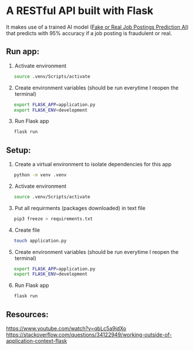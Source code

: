 # A RESTful API built with Flask

It makes use of a trained AI model ([Fake or Real Job Postings Prediction AI](https://github.com/rawan-a-d/Fake-Real-Job-Postings-Prediction)) that predicts with 95% accuracy if a job posting is fraudulent or real.

## Run app:

1. Activate environment

```bash
   source .venv/Scripts/activate
```

2. Create environment variables (should be run everytime I reopen the terminal)

```bash
   export FLASK_APP=application.py
   export FLASK_ENV=development
```

3. Run Flask app

```bash
   flask run
```

## Setup:

1. Create a virtual environment to isolate dependencies for this app

```bash
   python -m venv .venv
```

2. Activate environment

```bash
   source .venv/Scripts/activate
```

3. Put all requirments (packages downloaded) in text file

```bash
   pip3 freeze > requirements.txt
```

4. Create file

```bash
   touch application.py
```

5. Create environment variables (should be run everytime I reopen the terminal)

```bash
   export FLASK_APP=application.py
   export FLASK_ENV=development
```

6. Run Flask app

```bash
   flask run
```

## Resources:

https://www.youtube.com/watch?v=qbLc5a9jdXo
https://stackoverflow.com/questions/34122949/working-outside-of-application-context-flask
